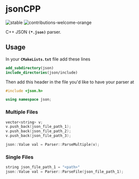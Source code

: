 # jsonCPP
<p>
  <img src="https://img.shields.io/pypi/status/Django.svg" alt="stable"/>
  <img src="https://img.shields.io/badge/contributions-welcome-orange.svg" alt="contributions-welcome-orange"/>
</p>

C++ JSON **```(*.json)```** parser.

## Usage
In your  **```CMakeLists.txt```** file add these lines
```cmake
add_subdirectory(json)
include_directories(json/include)
```

Then add this header in the file you'd like to have your parser at
```c++
#include <json.h>

using namespace json;
```

### Multiple Files
```c++
vector<string> v;
v.push_back(json_file_path_1);
v.push_back(json_file_path_2);
v.push_back(json_file_path_3);

json::Value val = Parser::ParseMultiple(v);
```

### Single Files
```c++
string json_file_path_1 = "<path>"
json::Value val = Parser::ParseFile(json_file_path_1);
```


